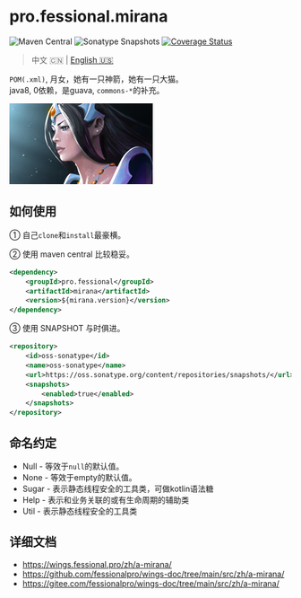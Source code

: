# pro.fessional.mirana

![Maven Central](https://img.shields.io/maven-central/v/pro.fessional/mirana?color=00DD00)
![Sonatype Snapshots](https://img.shields.io/nexus/s/pro.fessional/mirana?server=https%3A%2F%2Foss.sonatype.org)
[![Coverage Status](https://coveralls.io/repos/github/trydofor/professional-mirana/badge.svg)](https://coveralls.io/github/trydofor/professional-mirana)

> 中文 🇨🇳 | [English 🇺🇸](readme.md)

`POM(.xml)`, 月女，她有一只神箭，她有一只大猫。  
java8, 0依赖，是guava, `commons-*`的补充。

![mirana](./mirana_full.png)

## 如何使用

① 自己`clone`和`install`最豪横。

② 使用 maven central 比较稳妥。

``` xml
<dependency>
    <groupId>pro.fessional</groupId>
    <artifactId>mirana</artifactId>
    <version>${mirana.version}</version>
</dependency>
```

③ 使用 SNAPSHOT 与时俱进。

``` xml
<repository>
    <id>oss-sonatype</id>
    <name>oss-sonatype</name>
    <url>https://oss.sonatype.org/content/repositories/snapshots/</url>
    <snapshots>
        <enabled>true</enabled>
    </snapshots>
</repository>
```

## 命名约定

* Null - 等效于`null`的默认值。
* None - 等效于empty的默认值。
* Sugar - 表示静态线程安全的工具类，可做kotlin语法糖
* Help - 表示和业务关联的或有生命周期的辅助类
* Util - 表示静态线程安全的工具类

## 详细文档

* <https://wings.fessional.pro/zh/a-mirana/>
* <https://github.com/fessionalpro/wings-doc/tree/main/src/zh/a-mirana/>
* <https://gitee.com/fessionalpro/wings-doc/tree/main/src/zh/a-mirana/>
